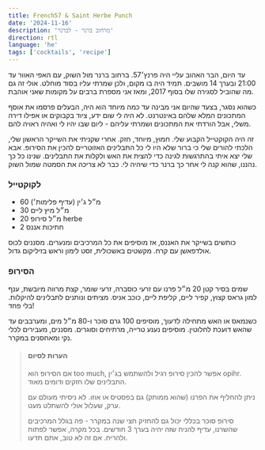 ```yaml
---
title: French57 & Saint Herbe Punch
date: '2024-11-16'
description: 'מרחוב ברנר - לברנר'
direction: rtl
language: 'he'
tags: ['cocktails', 'recipe']
---
```


עד היום, הבר האהוב עליי היה פרנץ׳57. ברחוב ברנר מול השוק, עם האפי האוור עד 21:00 ובערך 14 מושבים. תמיד היה בו מקום, ולכן שמרתי עליו בסוד מוחלט. אולי זה גם מה שהוביל לסגירה שלו בסוף 2017, ומאז אני מספרת ברבים על מקומות שאני אוהבת. 

כשהוא נסגר, בצעד שהיום אני מבינה עד כמה מיוחד הוא היה, הבעלים פרסמו את אוסף המתכונים המלא שלהם באינטרנט. לא היה לי שום ידע, ציוד בקבוקים או אפילו דירה משלי, אבל הורדתי את המתכונים ושמרתי עליהם - ליום שבו יהיו לי ואהיה ראויה להם. 

זה היה הקוקטייל הקבוע שלי. חמוץ, מיוחד, חזק. אחרי שקניתי את השייקר הראשון שלי, הלכתי להורים שלי כי ברור שלא היו לי כל התבלינים האזוטריים להכין את הסירופ. אבא שלי יצא איתי בהתרגשות לגינה כדי להצית את האש ולקלות את התבלינים. שנינו כל כך נהננו, שהוא קנה לי אחר כך ברנר כדי שיהיה לי. כבר לא צריכה את הסמטה שמול השוק.

### לקוקטייל
- 60 מ״ל ג׳ין (עדיף פלימות׳)
- 30 מ״ל מיץ ליים
- 20 מ״ל סירופ herbe 
- 2 חתיכות אננס 

כותשים בשייקר את האננס, אז מוסיפים את כל המרכיבים ומנערים. מסננים לכוס אולדפאשן עם קרח. 
מקשטים באשכולית, זסט לימון וראש בזיליקום גדול.

### הסירופ
שמים בסיר קטן 20 מ״ל פרנו עם זרעי כוסברה, זרעי שומר, קצת מרווה מיובשת, ענף למון גראס קצוץ, קפיר ליים, קליפת ליים, כוכב אניס. מציתים ונותנים לתבלינים להיקלות. בלי פחד! 

כשנמאס או האש מתחילה לדעוך, מוסיפים 100 גרם סוכר ו-80 מ״ל מים, ומערבבים עד שהאש דועכת לחלוטין. מוסיפים נענע טרייה, מרתיחים וסוגרים. מסננים, מעבירים לכלי נקי ומאחסנים במקרר. 

> #### הערות לסיום
> אם הסירופ הוא too much, אפשר להכין סירופ רגיל ולהשתמש בג׳ין opihr. התבלינים שלו חזקים ודומים מאוד. 
> 
> ניתן להחליף את הפרנו (שהוא ממותק) גם בפסטיס או אוזו. לא ניסיתי מעולם עם ערק, שעלול אולי להשתלט מעט. 
> 
> סירופ סוכר בכללי יכול גם להחזיק חצי שנה במקרר - פה בגלל המרכיבים שהשרנו, עדיף להניח שזה יהיה בערך 3 חודשים. בכל מקרה, אפשר לפתוח ולהריח. אם זה לא טוב, אתם תדעו. 